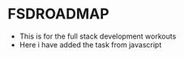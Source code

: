 # FSDROADMAP
- This is for the full stack development workouts 
- Here i have added the task from javascript 